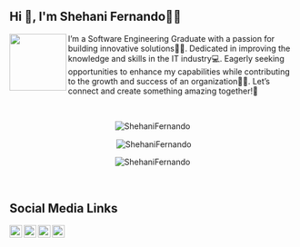 ## Hi 👋, I'm Shehani Fernando👩‍💻

<img align="left" src="https://img.freepik.com/premium-vector/girl-coding-designing-with-pc-illustration_418302-2383.jpg?w=826" width="100" height="100"/>  

I’m a Software Engineering Graduate with a passion for building innovative solutions👩‍🎓. Dedicated in improving the knowledge and skills in the IT industry💻. Eagerly seeking opportunities to enhance my capabilities while contributing to the growth and success of an organization🙇‍♀️.
Let’s connect and create something amazing together!🚀

<br>
<p align="center"><img align="center" src="https://github-readme-stats.vercel.app/api/top-langs?username=ShehaniFernando&show_icons=true&locale=en&layout=compact&bg_color=0d1117" alt="ShehaniFernando" /></p>
<p align="center">&nbsp;<img align="center" src="https://github-readme-stats.vercel.app/api?username=ShehaniFernando&show_icons=true&locale=en&count_private=true&theme=react&hide_border=true&bg_color=0d1117" alt="ShehaniFernando" /></p>
<p align="center"><img align="center" src="https://github-readme-streak-stats.herokuapp.com/?user=ShehaniFernando&theme=black-ice&hide_border=true&stroke=0000&background=0d1117" alt="ShehaniFernando" /></p>
<br>

## Social Media Links

[<img align="left" alt="ShehaniFernando | LinkedIn" width="22px" src="https://cdn.jsdelivr.net/npm/simple-icons@v3/icons/linkedin.svg" />][Linkedin]
[<img align="left" alt="ShehaniFernando | Facebook" width="22px" src="https://cdn.jsdelivr.net/npm/simple-icons@3.4.1/icons/facebook.svg" />][Facebook]
[<img align="left" alt="ShehaniFernando | Instagram" width="22px" src="https://cdn.jsdelivr.net/npm/simple-icons@3.4.1/icons/instagram.svg" />][Instagram]
[<img align="left" alt="ShehaniFernando | DEV" width="22px" src="https://d2fltix0v2e0sb.cloudfront.net/dev-badge.svg" />][DEV]

[Linkedin]: https://www.linkedin.com/in/shehani-fernando-62b431190/
[Facebook]: https://www.facebook.com/Sheyy131/
[Instagram]: https://www.instagram.com/sheyy_de/
[DEV]: https://dev.to/shehanifernando

